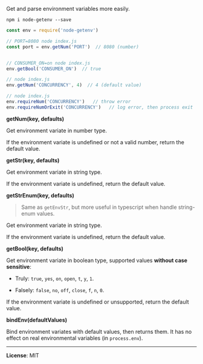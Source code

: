 Get and parse environment variables more easily.

```
npm i node-getenv --save
```

```javascript
const env = require('node-getenv')

// PORT=8080 node index.js
const port = env.getNum('PORT')  // 8080 (number)


// CONSUMER_ON=on node index.js
env.getBool('CONSUMER_ON')  // true

// node index.js
env.getNum('CONCURRENCY', 4)  // 4 (default value)

// node index.js
env.requireNum('CONCURRENCY')   // throw error
env.requireNumOrExit('CONCURRENCY')   // log error, then process exit
```

**getNum(key, defaults)**

Get environment variate in number type.

If the environment variate is undefined or not a valid number, return the default value.

**getStr(key, defaults)**

Get environment variate in string type.

If the environment variate is undefined, return the default value.

**getStrEnum(key, defaults)**

> Same as `getEnvStr`, but more useful in typescript when handle string-enum values.

Get environment variate in string type.

If the environment variate is undefined, return the default value.

**getBool(key, defaults)**

Get environment variate in boolean type, supported values **without case sensitive**:

- Truly: `true`, `yes`, `on`, `open`, `t`, `y`, `1`.

- Falsely: `false`, `no`, `off`, `close`, `f`, `n`, `0`.

If the environment variate is undefined or unsupported, return the default value.

**bindEnv(defaultValues)**

Bind environment variates with default values, then returns them. It has no effect on real environmental variables (in `process.env`).

---------------------------------------

**License**: MIT